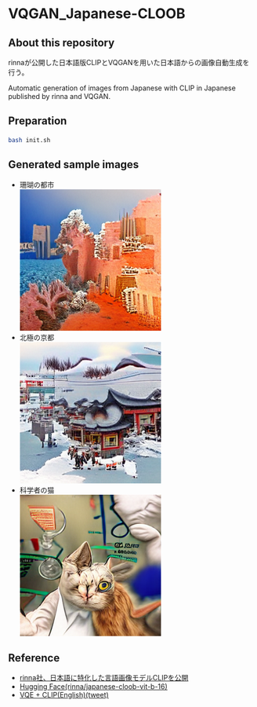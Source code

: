 # VQGAN_Japanese-CLOOB

## About this repository
rinnaが公開した日本語版CLIPとVQGANを用いた日本語からの画像自動生成を行う。

Automatic generation of images from Japanese with CLIP in Japanese published by rinna and VQGAN.

## Preparation
```bash
bash init.sh
```

## Generated sample images
* 珊瑚の都市  
    ![珊瑚の都市](https://github.com/rsobt/VQGAN_Japanese-CLIP/blob/main/img/city_of_coral.png?raw=true)
* 北極の京都  
    ![北極の京都](https://github.com/rsobt/VQGAN_Japanese-CLIP/blob/main/img/kyoto_in_arctic.png?raw=true)
* 科学者の猫  
    ![科学者の猫](https://github.com/rsobt/VQGAN_Japanese-CLIP/blob/main/img/science_cat.png?raw=true)
    
## Reference
* [rinna社、日本語に特化した言語画像モデルCLIPを公開](https://prtimes.jp/main/html/rd/p/000000031.000070041.html)
* [Hugging Face(rinna/japanese-cloob-vit-b-16)](https://huggingface.co/rinna/japanese-cloob-vit-b-16)
* [VQE + CLIP(English)(tweet)](https://twitter.com/ak92501/status/1421246864649773058)